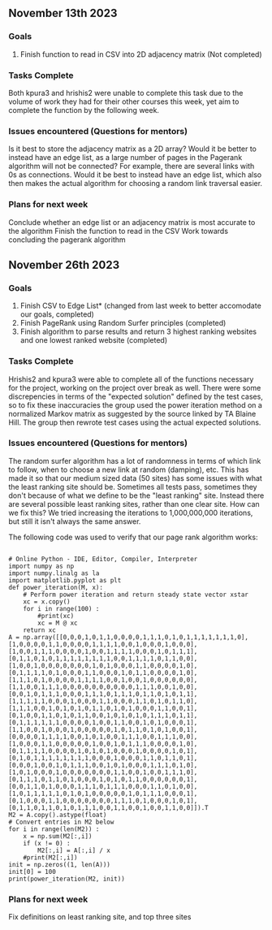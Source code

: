 ## November 13th 2023

### Goals 
1. Finish function to read in CSV into 2D adjacency matrix (Not completed)

### Tasks Complete
Both kpura3 and hrishis2 were unable to complete this task due to the volume of work they had for their other courses this week, 
yet aim to complete the function by the following week.

### Issues encountered (Questions for mentors)
Is it best to store the adjacency matrix as a 2D array? Would it be better to instead have an edge list, as a large number of pages in the Pagerank algorithm will not be connected?
For example, there are several links with 0s as connections. Would it be best to instead have an edge list, which also then makes the actual algorithm for choosing a random link traversal easier.

### Plans for next week
Conclude whether an edge list or an adjacency matrix is most accurate to the algorithm
Finish the function to read in the CSV
Work towards concluding the pagerank algorithm

## November 26th 2023

### Goals 
1. Finish CSV to Edge List* (changed from last week to better accomodate our goals, completed)
2. Finish PageRank using Random Surfer principles (completed)
3. Finish algorithm to parse results and return 3 highest ranking websites and one lowest ranked website (completed)
   
### Tasks Complete
Hrishis2 and kpura3 were able to complete all of the functions necessary for the project, working on the project over break as well. There were some discrepencies in terms of the "expected solution" defined by the test cases, so to fix these inaccuracies the group used the power iteration method on a normalized Markov matrix as suggested by the source linked by TA Blaine Hill. The group then rewrote test cases using the actual expected solutions.

### Issues encountered (Questions for mentors)
The random surfer algorithm has a lot of randomness in terms of which link to follow, when to choose a new link at random (damping), etc. This has made it so that our medium sized data (50 sites) has some issues with what the least ranking site should be. Sometimes all tests pass, sometimes they don't because of what we define to be the "least ranking" site. Instead there are several possible least ranking sites, rather than one clear site. How can we fix this? We tried increasing the iterations to 1,000,000,000 iterations, but still it isn't always the same answer.

The following code was used to verify that our page rank algorithm works:
```

# Online Python - IDE, Editor, Compiler, Interpreter
import numpy as np
import numpy.linalg as la
import matplotlib.pyplot as plt
def power_iteration(M, x):
    # Perform power iteration and return steady state vector xstar
    xc = x.copy()
    for i in range(100) :
        #print(xc)
        xc = M @ xc
    return xc
A = np.array([[0,0,0,1,0,1,1,0,0,0,0,1,1,1,0,1,0,1,1,1,1,1,1,1,0],
[1,0,0,0,0,1,1,0,0,0,0,1,1,1,1,0,0,1,0,0,0,1,0,0,0],
[1,0,0,1,1,1,0,0,0,0,1,0,0,1,1,1,1,0,0,0,1,0,1,1,1],
[0,1,1,0,1,0,1,1,1,1,1,1,1,1,0,0,1,1,1,1,0,1,1,0,0],
[1,0,0,1,0,0,0,0,0,0,0,1,0,1,0,0,0,1,1,0,0,0,0,1,0],
[0,1,1,1,1,0,1,0,0,0,1,1,0,0,0,1,0,1,1,0,0,0,0,1,0],
[1,1,1,0,1,0,0,0,0,1,1,1,1,0,0,1,0,0,1,0,0,0,0,0,0],
[1,1,0,0,1,1,1,0,0,0,0,0,0,0,0,0,0,1,1,1,0,0,1,0,0],
[0,0,1,0,1,1,1,0,0,0,1,1,1,0,1,1,1,0,1,1,0,1,0,1,1],
[1,1,1,1,1,0,0,0,1,0,0,0,1,1,0,0,0,1,1,0,1,0,1,1,0],
[1,1,1,0,0,1,0,1,0,1,0,1,1,0,1,0,1,0,0,0,1,1,0,0,1],
[0,1,0,0,1,1,0,1,0,1,1,0,0,1,0,1,0,1,0,1,1,1,0,1,1],
[0,1,1,1,1,1,1,0,0,0,0,1,0,0,1,1,0,0,1,0,1,0,0,0,1],
[1,1,0,0,1,0,0,0,1,0,0,0,0,0,1,0,1,1,0,1,0,1,0,0,1],
[0,0,0,0,1,1,1,1,0,0,1,0,1,0,0,1,1,1,0,0,1,1,1,0,0],
[1,0,0,0,1,1,0,0,0,0,0,1,0,0,1,0,1,1,1,0,0,0,0,1,0],
[0,1,1,1,1,0,0,0,0,1,0,1,0,1,0,0,0,1,0,0,0,0,1,0,1],
[0,1,0,1,1,1,1,1,1,1,1,0,0,0,1,0,0,0,1,1,0,1,1,0,1],
[0,0,0,1,0,0,1,0,1,1,1,0,0,1,0,1,0,0,0,1,1,1,0,1,0],
[1,0,1,0,0,0,1,0,0,0,0,0,0,0,1,1,0,0,1,0,0,1,1,1,0],
[0,1,1,1,0,1,1,0,1,0,0,0,1,0,1,0,1,1,0,0,0,0,0,0,1],
[0,0,1,1,0,1,0,0,0,1,1,1,0,1,1,1,0,0,0,1,1,0,1,0,0],
[1,0,1,1,1,1,1,0,1,0,1,0,0,0,0,0,1,0,1,1,1,0,0,0,1],
[0,1,0,0,0,1,1,0,0,0,0,0,0,0,1,1,1,0,1,0,0,0,1,0,1],
[0,1,1,0,1,1,0,1,0,1,1,1,0,0,1,1,0,0,1,0,0,1,1,0,0]]).T
M2 = A.copy().astype(float)
# Convert entries in M2 below
for i in range(len(M2)) :
    x = np.sum(M2[:,i])
    if (x != 0) :
        M2[:,i] = A[:,i] / x 
    #print(M2[:,i])
init = np.zeros((1, len(A)))
init[0] = 100
print(power_iteration(M2, init))

```

### Plans for next week
Fix definitions on least ranking site, and top three sites
